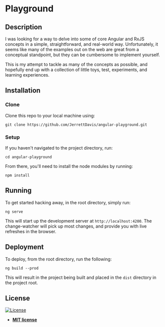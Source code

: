 # Playground

## Description

I was looking for a way to delve into some of core Angular and RxJS concepts in a 
simple, straightforward, and real-world way. Unfortunately, it seems like many of the 
examples out on the web are great from a conceptual standpoint, but they can be cumbersome
to implement yourself.

This is my attempt to tackle as many of the concepts as possible, and hopefully end up
with a collection of little toys, test, experiments, and learning experiences.

## Installation

### Clone

Clone this repo to your local machine using: 

```shell script
git clone https://github.com/JerrettDavis/angular-playground.git
```

### Setup

If you haven't navigated to the project directory, run:

```shell script
cd angular-playground
```

From there, you'll need to install the node modules by running:

```shell script
npm install
```

## Running

To get started hacking away, in the root directory, simply run:

```shell script
ng serve
```

This will start up the development server at `http://localhost:4200`. The change-watcher
will pick up most changes, and provide you with live refreshes in the browser.

## Deployment

To deploy, from the root directory, run the following:

```shell script
ng build --prod
```

This will result in the project being built and placed in the `dist` directory in the project
root.

## License
[![License](http://img.shields.io/:license-mit-blue.svg?style=flat-square)](http://badges.mit-license.org)

- **[MIT license](LICENSE.md)**

